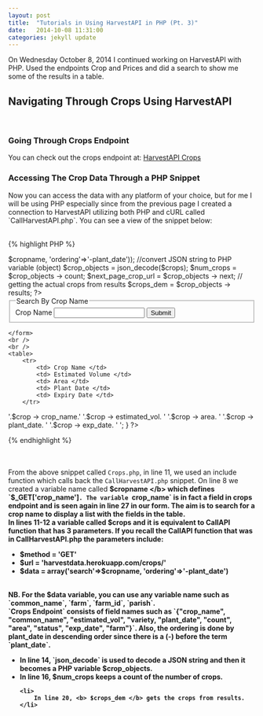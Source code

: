 ```yaml
---
layout: post
title:  "Tutorials in Using HarvestAPI in PHP (Pt. 3)"
date:   2014-10-08 11:31:00
categories: jekyll update
---
```


On Wednesday October 8, 2014 I continued working on HarvestAPI with PHP. Used the endpoints Crop and Prices 
and did a search to show me some of the results in a table. <br/>

<h2> <b> Navigating Through Crops Using HarvestAPI </b> </h2> 
<br/>

<h3> <b> Going Through Crops Endpoint </b> </h3>
You can check out the crops endpoint at: <a href="http://harvestdata.herokuapp.com/crops/"> HarvestAPI Crops </a> <br/>

<h3> <b> Accessing The Crop Data Through a PHP Snippet </b> </h3> 
Now you can access the data with any platform of your choice, but for me I will be using PHP especially since
from the previous page I created a connection to HarvestAPI utilizing both PHP and cURL called `CallHarvestAPI.php`. 
You can see a view of the snippet below: 
<br/><br/>

{% highlight PHP %}
<?php
	include("CallHarvestAPI.php");

	/*---------------------------------------------------------------------------------------*/
	/*---------------------------------- Crop Details ---------------------------------------*/
	/*---------------------------------------------------------------------------------------*/
		
	$cropname = $_GET['crop_name'];

	// call crops resource to return string
	$crops = CallAPI('GET', 'harvestdata.herokuapp.com/crops/',
				array('search'=>$cropname, 'ordering'=>'-plant_date'));

	//convert JSON string to PHP variable (object)
	$crop_objects = json_decode($crops);
		
	$num_crops = $crop_objects -> count;
	$next_page_crop_url  = $crop_objects -> next;
		
	// getting the actual crops from results
	$crops_dem = $crop_objects -> results;
?>
	
<form action="crops.php" method="get">
	<fieldset>
		<legend> Search By Crop Name </legend>
		Crop Name <input type="text" name = "crop_name"/> <input type="submit"/>			
	</fieldset>
	
	</form>		
	<br />
	<br />
	<table>
		<tr>
			<td> Crop Name </td>
			<td> Estimated Volume </td>	
			<td> Area </td>
			<td> Plant Date </td>
			<td> Expiry Date </td>
		</tr>
			
<?php 
			
foreach($crops_dem as $crop)
{
	echo '<tr>
			<td>'.$crop -> crop_name.'</td>
			<td>'.$crop -> estimated_vol. '</td>
			<td>'.$crop -> area. '</td>
			<td>'.$crop -> plant_date. '</td>
			<td>'.$crop -> exp_date. '</td>
			</tr>';			
}				
?>
{% endhighlight %}

<br/><br/>
From the above snippet called `Crops.php`, in line 11, we used an include function which calls back the `CallHarvestAPI.php` snippet.
On line 8 we created a variable name  called <b> $cropname </b> which defines `$_GET['crop_name']`. The variable `crop_name` is in 
fact a field in crops endpoint and is seen again in line 27 in our form. The aim is to search for a crop name to display a 
list with the fields in the table. <br/>
In lines 11-12 a variable called $crops and it is equivalent to CallAPI function that has 3 parameters. 
If you recall the CallAPI function that was in CallHarvestAPI.php the parameters include:
<ul>
	<li> $method = 'GET' </li>
	<li> $url = 'harvestdata.herokuapp.com/crops/'</li>
	<li> $data = array('search'=>$cropname, 'ordering'=>'-plant_date') </li>
</ul>
<br/>
NB. For the <b> $data </b> variable, you can use any variable name such as `common_name`, `farm`, `farm_id`, `parish`.	<br/>
`Crops Endpoint` consists of field names such as `{"crop_name", "common_name", "estimated_vol", "variety, "plant_date", "count",
"area", "status", "exp_date", "farm"}`. Also, the ordering is done by plant_date in descending order since there is a (-) before 
the term `plant_date`.

<ul>
	<li>
		In line 14, `json_decode` is used to decode a JSON string and then it becomes a PHP variable <b> $crop_objects. </b>
	</li>
	<li>
		In line 16, <b> $num_crops </b> keeps a count of the number of crops.				  	
	</li>
				  	
	<li>
		In line 20, <b> $crops_dem </b> gets the crops from results.				  	
	</li>